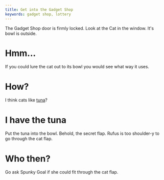 ```yaml
---
title: Get into the Gadget Shop
keywords: gadget shop, lottery
---
```


The Gadget Shop door is firmly locked. Look at the Cat in the window. It's bowl is outside.

# Hmm...
If you could lure the cat out to its bowl you would see what way it uses.

# How?
I think cats like [tuna](015-dolphins.md)?

# I have the tuna
Put the tuna into the bowl. Behold, the secret flap. Rufus is too shoulder-y to go through the cat flap.

# Who then?
Go ask Spunky Goal if she could fit through the cat flap.
